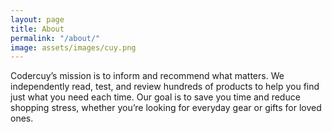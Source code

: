 ```yaml
---
layout: page
title: About
permalink: "/about/"
image: assets/images/cuy.png
---
```


Codercuy’s mission is to inform and recommend what matters. We independently read, test, and review hundreds of products to help you find just what you need each time. Our goal is to save you time and reduce shopping stress, whether you’re looking for everyday gear or gifts for loved ones.
